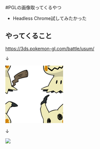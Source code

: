 #PGLの画像取ってくるやつ
- Headless Chrome試してみたかった

## やってくること
https://3ds.pokemon-gl.com/battle/usum/

↓

![](sample.png)

↓

![]("data/Mimikyu.png")

